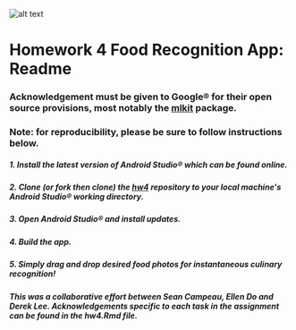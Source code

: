 ![alt text](https://previews.123rf.com/images/bdcollins/bdcollins1408/bdcollins140800228/30927502-random-foods-collage-isolated-over-white.jpg)

# Homework 4 Food Recognition App: Readme

### Acknowledgement must be given to Google® for their open source provisions, most notably the [mlkit](https://github.com/firebase/quickstart-android) package.

### Note: for reproducibility, please be sure to follow instructions below.

##### 1. Install the latest version of Android Studio® which can be found online.

##### 2. Clone (or fork then clone) the [hw4](https://github.com/seancampeau/hw4) repository to your local machine's Android Studio® working directory.

##### 3. Open Android Studio® and install updates.

##### 4. Build the app. 

##### 5. Simply drag and drop desired food photos for instantaneous culinary recognition!






##### This was a collaborative effort between Sean Campeau, Ellen Do and Derek Lee. Acknowledgements specific to each task in the assignment can be found in the hw4.Rmd file.
